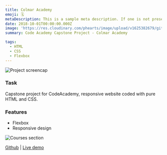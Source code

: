```yaml
---
title: Colmar Academy
emoji: 🗓
metaDescription: This is a sample meta description. If one is not present in your page/project's front matter, the default metadata.desciption will be used instead.
date: 2018-10-01T00:00:00.000Z
image: 'https://res.cloudinary.com/phearts/image/upload/v1625382679/github/colmar1.jpg'
summary: Code Academy Capstone Project - Colmar Academy 

tags:
  - HTML
  - CSS
  - Flexbox
---
```


![Project screencap](https://res.cloudinary.com/phearts/image/upload/v1625382679/github/colmar1.jpg)

### Task

Capstone project for CodeAcademy, responsive website coded with pure HTML and CSS.

### Features

- Flexbox
- Responsive design

![Courses section](https://res.cloudinary.com/phearts/image/upload/v1625382679/github/colmar2.jpg)

[Github](https://github.com/ph81/colmar) | [Live demo](https://ph81.github.io/colmar/)
